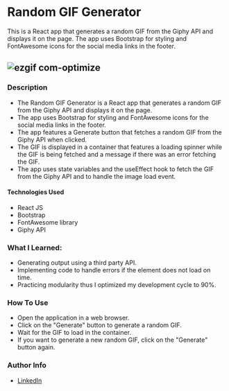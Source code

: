 <h1>Random GIF Generator</h1>
<p>This is a React app that generates a random GIF from the Giphy API and displays it on the page. The app uses Bootstrap for styling and FontAwesome icons for the social media links in the footer.</p>

![ezgif com-optimize](https://user-images.githubusercontent.com/112973440/224387985-2576d82e-ac6e-4177-ab66-1fc566a13c17.gif)
---
<h3>Description</h3>

- The Random GIF Generator is a React app that generates a random GIF from the Giphy API and displays it on the page.
- The app uses Bootstrap for styling and FontAwesome icons for the social media links in the footer.
- The app features a Generate button that fetches a random GIF from the Giphy API when clicked.
- The GIF is displayed in a container that features a loading spinner while the GIF is being fetched and a message if there was an error fetching the GIF.
- The app uses state variables and the useEffect hook to fetch the GIF from the Giphy API and to handle the image load event.

<h4>Technologies Used</h4>

- React JS
- Bootstrap
- FontAwesome library
- Giphy API

<h3>What I Learned:</h3>

- Generating output using a third party API.
- Implementing code to handle errors if the element does not load on time.
- Practicing modularity thus I optimized my development cycle to 90%. 

<h3>How To Use</h3>

- Open the application in a web browser.
- Click on the "Generate" button to generate a random GIF.
- Wait for the GIF to load in the container.
- If you want to generate a new random GIF, click on the "Generate" button again.

<h3>Author Info</h3>

- [LinkedIn](https://www.linkedin.com/in/juan-pardoca/)

